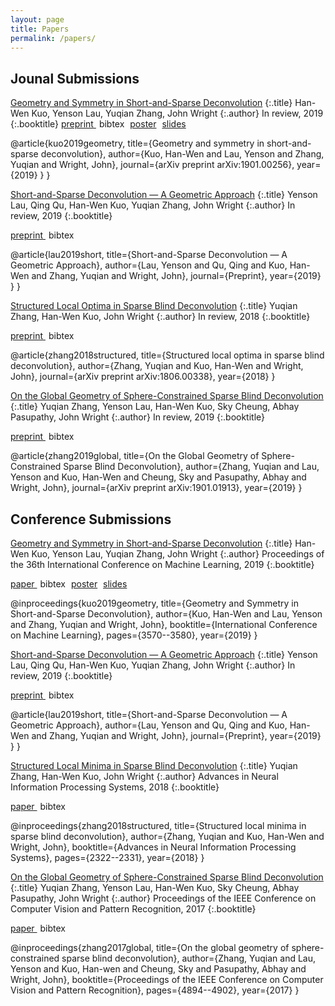 ```yaml
---
layout: page
title: Papers
permalink: /papers/
---
```


## Jounal Submissions ##

[Geometry and Symmetry in Short-and-Sparse Deconvolution](https://arxiv.org/pdf/1901.00256.pdf)
{:.title}
Han-Wen Kuo, Yenson Lau, Yuqian Zhang, John Wright
{:.author}
In review, 2019
{:.booktitle}
<span class="glyphicon glyphicon-download-alt"></span><span style="margin-right:5px"><a role="button" href="https://arxiv.org/pdf/1901.00256.pdf"> preprint </a></span> <span class="glyphicon glyphicon-paperclip"></span>
<span style="margin-right:5px"><a role="button" onclick="toggle_block('bibtex-sas-long')" >bibtex</a></span> <span> <span class="glyphicon glyphicon-picture"></span> <span style="margin-right:5px"><a role="button" href="/assets/poster_SaSD.pdf">poster</a></span> <span class="glyphicon glyphicon-film"></span> <span style="margin-right:5px"><a role="button" href="/assets/slides_SaSD.pdf">slides</a></span> 

<div id="bibtex-sas-long" class="bibtex">
@article{kuo2019geometry,
  title={Geometry and symmetry in short-and-sparse deconvolution},
  author={Kuo, Han-Wen and Lau, Yenson and Zhang, Yuqian and Wright, John},
  journal={arXiv preprint arXiv:1901.00256},
  year={2019}
}
}
</div>


[Short-and-Sparse Deconvolution — A Geometric Approach](/assets/neurips_2019_sas.pdf)
{:.title}
Yenson Lau, Qing Qu, Han-Wen Kuo, Yuqian Zhang, John Wright
{:.author}
In review, 2019
{:.booktitle}

<span class="glyphicon glyphicon-download-alt"></span><span style="margin-right:5px"><a role="button" href="/assets/neurips_2019_sas.pdf"> preprint </a></span> <span class="glyphicon glyphicon-paperclip"></span>
<span style="margin-right:5px"><a role="button" onclick="toggle_block('bibtex-sasgeo-long')" >bibtex</a></span>

<div id="bibtex-sasgeo-long" class="bibtex">
@article{lau2019short,
  title={Short-and-Sparse Deconvolution — A Geometric Approach},
  author={Lau, Yenson and Qu, Qing and Kuo, Han-Wen and Zhang, Yuqian and Wright, John},
  journal={Preprint},
  year={2019}
}
}
</div>


[Structured Local Optima in Sparse Blind Deconvolution](https://arxiv.org/pdf/1806.00338.pdf)
{:.title}
Yuqian Zhang, Han-Wen Kuo, John Wright
{:.author}
In review, 2018
{:.booktitle}

<span class="glyphicon glyphicon-download-alt"></span><span style="margin-right:5px"><a role="button" href="https://arxiv.org/pdf/1806.00338.pdf"> preprint </a></span> <span class="glyphicon glyphicon-paperclip"></span>
<span><a role="button" onclick="toggle_block('bibtex-structured-long')" >bibtex</a></span>

<div id="bibtex-structured-long" class="bibtex">
@article{zhang2018structured,
  title={Structured local optima in sparse blind deconvolution},
  author={Zhang, Yuqian and Kuo, Han-Wen and Wright, John},
  journal={arXiv preprint arXiv:1806.00338},
  year={2018}
}
</div>





[On the Global Geometry of Sphere-Constrained Sparse Blind Deconvolution](https://arxiv.org/pdf/1901.01913.pdf) 
{:.title}
Yuqian Zhang, Yenson Lau, Han-Wen Kuo, Sky Cheung, Abhay Pasupathy, John Wright
{:.author}
In review, 2019
{:.booktitle}

<span class="glyphicon glyphicon-download-alt"></span><span style="margin-right:5px"><a role="button" href="https://arxiv.org/pdf/1901.01913.pdf"> preprint </a></span> <span class="glyphicon glyphicon-paperclip"></span>
<span><a role="button" onclick="toggle_block('bibtex-sphere-long')" >bibtex</a></span>

<div id="bibtex-sphere-long" class="bibtex">
@article{zhang2019global,
  title={On the Global Geometry of Sphere-Constrained Sparse Blind Deconvolution},
  author={Zhang, Yuqian and Lau, Yenson and Kuo, Han-Wen and Cheung, Sky and Pasupathy, Abhay and Wright, John},
  journal={arXiv preprint arXiv:1901.01913},
  year={2019}
}
</div>


## Conference Submissions ##

[Geometry and Symmetry in Short-and-Sparse Deconvolution](/assets/SaSD_icml2019.pdf)
{:.title}
Han-Wen Kuo, Yenson Lau, Yuqian Zhang, John Wright
{:.author}
Proceedings of the 36th International Conference on Machine Learning, 2019
{:.booktitle}

<span class="glyphicon glyphicon-download-alt"></span><span style="margin-right:5px"><a role="button" href="/assets/SaSD_icml2019.pdf"> paper </a></span> <span class="glyphicon glyphicon-paperclip"></span>
<span style="margin-right:5px"><a role="button" onclick="toggle_block('bibtex-sas')" >bibtex</a></span> <span> <span class="glyphicon glyphicon-picture"></span> <span style="margin-right:5px"><a role="button" href="/assets/poster_SaSD.pdf">poster</a></span> <span class="glyphicon glyphicon-film"></span> <span style="margin-right:5px"><a role="button" href="/assets/slides_SaSD.pdf">slides</a></span> 

<div id="bibtex-sas" class="bibtex">
@inproceedings{kuo2019geometry,
  title={Geometry and Symmetry in Short-and-Sparse Deconvolution},
  author={Kuo, Han-Wen and Lau, Yenson and Zhang, Yuqian and Wright, John},
  booktitle={International Conference on Machine Learning},
  pages={3570--3580},
  year={2019}
}
</div>


[Short-and-Sparse Deconvolution — A Geometric Approach](/assets/neurips_2019_sas.pdf)
{:.title}
Yenson Lau, Qing Qu, Han-Wen Kuo, Yuqian Zhang, John Wright
{:.author}
In review, 2019
{:.booktitle}

<span class="glyphicon glyphicon-download-alt"></span><span style="margin-right:5px"><a role="button" href="/assets/neurips_2019_sas.pdf"> preprint </a></span> <span class="glyphicon glyphicon-paperclip"></span>
<span style="margin-right:5px"><a role="button" onclick="toggle_block('bibtex-sasgeo')" >bibtex</a></span>

<div id="bibtex-sasgeo" class="bibtex">
@article{lau2019short,
  title={Short-and-Sparse Deconvolution — A Geometric Approach},
  author={Lau, Yenson and Qu, Qing and Kuo, Han-Wen and Zhang, Yuqian and Wright, John},
  journal={Preprint},
  year={2019}
}
}
</div>



[Structured Local Minima in Sparse Blind Deconvolution](http://papers.nips.cc/paper/7500-structured-local-minima-in-sparse-blind-deconvolution.pdf)
{:.title}
Yuqian Zhang, Han-Wen Kuo, John Wright
{:.author}
Advances in Neural Information Processing Systems, 2018
{:.booktitle}

<span class="glyphicon glyphicon-download-alt"></span><span style="margin-right:5px"><a role="button" href="http://papers.nips.cc/paper/7500-structured-local-minima-in-sparse-blind-deconvolution.pdf"> paper </a></span> <span class="glyphicon glyphicon-paperclip"></span>
<span><a role="button" onclick="toggle_block('bibtex-structured')" >bibtex</a></span>

<div id="bibtex-structured" class="bibtex">
@inproceedings{zhang2018structured,
  title={Structured local minima in sparse blind deconvolution},
  author={Zhang, Yuqian and Kuo, Han-Wen and Wright, John},
  booktitle={Advances in Neural Information Processing Systems},
  pages={2322--2331},
  year={2018}
}
</div>




[On the Global Geometry of Sphere-Constrained Sparse Blind Deconvolution](http://openaccess.thecvf.com/content_cvpr_2017/papers/Zhang_On_the_Global_CVPR_2017_paper.pdf) 
{:.title}
Yuqian Zhang, Yenson Lau, Han-Wen Kuo, Sky Cheung, Abhay Pasupathy, John Wright
{:.author}
Proceedings of the IEEE Conference on Computer Vision and Pattern Recognition, 2017
{:.booktitle}

<span class="glyphicon glyphicon-download-alt"></span><span style="margin-right:5px"><a role="button" href="http://openaccess.thecvf.com/content_cvpr_2017/papers/Zhang_On_the_Global_CVPR_2017_paper.pdf"> paper </a></span> <span class="glyphicon glyphicon-paperclip"></span>
<span><a role="button" onclick="toggle_block('bibtex-sphere')" >bibtex</a></span>

<div id="bibtex-sphere" class="bibtex">
@inproceedings{zhang2017global,
  title={On the global geometry of sphere-constrained sparse blind deconvolution},
  author={Zhang, Yuqian and Lau, Yenson and Kuo, Han-wen and Cheung, Sky and Pasupathy, Abhay and Wright, John},
  booktitle={Proceedings of the IEEE Conference on Computer Vision and Pattern Recognition},
  pages={4894--4902},
  year={2017}
}
</div>
